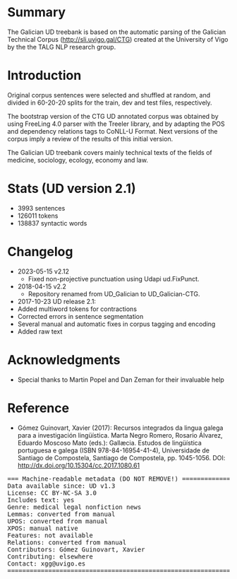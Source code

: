# Summary

The Galician UD treebank is based on the automatic parsing of the Galician Technical Corpus (http://sli.uvigo.gal/CTG) created at the University of Vigo by the the TALG NLP research group.

# Introduction

Original corpus sentences were selected and shuffled at random, and divided in 60-20-20 splits for the train, dev and test files, respectively.

The bootstrap version of the CTG UD annotated corpus was obtained by using FreeLing 4.0 parser with the Treeler library, and by adapting the POS and dependency relations tags to CoNLL-U Format. Next versions of the corpus imply a review of the results of this initial version.

The Galician UD treebank covers mainly technical texts of the fields of medicine, sociology, ecology, economy and law.

# Stats (UD version 2.1)

* 3993 sentences
* 126011 tokens
* 138837 syntactic words

# Changelog

* 2023-05-15 v2.12
  * Fixed non-projective punctuation using Udapi ud.FixPunct.
* 2018-04-15 v2.2
  * Repository renamed from UD_Galician to UD_Galician-CTG.
* 2017-10-23 UD release 2.1:
 * Added multiword tokens for contractions
 * Corrected errors in sentence segmentation
 * Several manual and automatic fixes in corpus tagging and encoding
 * Added raw text

# Acknowledgments

* Special thanks to Martin Popel and Dan Zeman for their invaluable help

# Reference

* Gómez Guinovart, Xavier (2017): Recursos integrados da lingua galega para a investigación lingüística. Marta Negro Romero, Rosario Álvarez, Eduardo Moscoso Mato (eds.): Gallæcia. Estudos de lingüística portuguesa e galega (ISBN 978-84-16954-41-4), Universidade de Santiago de Compostela, Santiago de Compostela, pp. 1045-1056. DOI: http://dx.doi.org/10.15304/cc.2017.1080.61



<pre>
=== Machine-readable metadata (DO NOT REMOVE!) ================================
Data available since: UD v1.3
License: CC BY-NC-SA 3.0
Includes text: yes
Genre: medical legal nonfiction news
Lemmas: converted from manual
UPOS: converted from manual
XPOS: manual native
Features: not available
Relations: converted from manual
Contributors: Gómez Guinovart, Xavier
Contributing: elsewhere
Contact: xgg@uvigo.es
===============================================================================
</pre>
